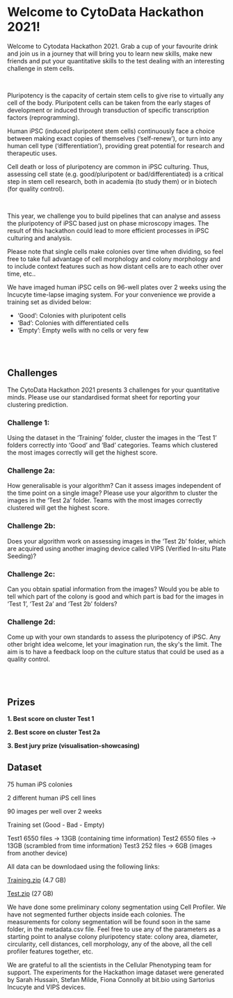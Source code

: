 
# Welcome to CytoData Hackathon 2021! 

Welcome to Cytodata Hackathon 2021. Grab a cup of your favourite drink and join us in a journey that will bring you to learn new skills, make new friends and put your quantitative skills to the test dealing with an interesting challenge in stem cells.

<br/>

Pluripotency is the capacity of certain stem cells to give rise to virtually any cell of the body. Pluripotent cells can be taken from the early stages of development or induced through transduction of specific transcription factors (reprogramming).

Human iPSC (induced pluripotent stem cells) continuously face a choice between making exact copies of themselves (‘self-renew’), or turn into any human cell type (‘differentiation’), providing great potential for research and therapeutic uses.

Cell death or loss of pluripotency are common in iPSC culturing. Thus, assessing cell state (e.g. good/pluripotent or bad/differentiated) is a critical step in stem cell research, both in academia (to study them) or in biotech (for quality control).

<br/>

This year, we challenge you to build pipelines that can analyse and assess the pluripotency of iPSC based just on phase microscopy images. The result of this hackathon could lead to more efficient processes in iPSC culturing and analysis.

Please note that single cells make colonies over time when dividing, so feel free to take full advantage of cell morphology and colony morphology and to include context features such as how distant cells are to each other over time, etc..

We have imaged human iPSC cells on 96-well plates over 2 weeks using the Incucyte time-lapse imaging system. For your convenience we provide a training set as divided below: 
* ‘Good’: Colonies with pluripotent cells
* ‘Bad’: Colonies with differentiated cells
* ‘Empty’: Empty wells with no cells or very few

<br/><br/>


## Challenges
The CytoData Hackathon 2021 presents 3 challenges for your quantitative minds.
Please use our standardised format sheet for reporting your clustering prediction.

### Challenge 1: 
Using the dataset in the ‘Training’ folder, cluster the images in the ‘Test 1’ folders correctly into ‘Good’ and ‘Bad’ categories. Teams which clustered the most images correctly will get the highest score.

### Challenge 2a:
How generalisable is your algorithm? Can it assess images independent of the time point on a single image? Please use your algorithm to cluster the images in the ‘Test 2a’ folder. Teams with the most images correctly clustered will get the highest score.

### Challenge 2b:
Does your algorithm work on assessing images in the ‘Test 2b’ folder, which are acquired using another imaging device called VIPS (Verified In-situ Plate Seeding)?

### Challenge 2c:
Can you obtain spatial information from the images? Would you be able to tell which part of the colony is good and which part is bad for the images in ‘Test 1’, ‘Test 2a’ and ‘Test 2b’ folders? 

### Challenge 2d:
Come up with your own standards to assess the pluripotency of iPSC. Any other bright idea welcome, let your imagination run, the sky's the limit. The aim is to have a feedback loop on the culture status that could be used as a quality control.


<br/><br/>

## Prizes

**1. Best score on cluster Test 1**

**2. Best score on cluster Test 2a**

**3. Best jury prize (visualisation-showcasing)**





## Dataset
75 human iPS colonies

2 different human iPS cell lines

90 images per well over 2 weeks
 
Training set (Good - Bad - Empty)

Test1 6550 files -> 13GB (containing time information)
Test2 6550 files -> 13GB (scrambled from time information)
Test3 252 files -> 6GB (images from another device)

All data can be downlodaed using the following links: 

[Training.zip](https://bitbio-ext-pheno-hackathon.s3.amazonaws.com/Training.zip?X-Amz-Algorithm=AWS4-HMAC-SHA256&X-Amz-Credential=AKIAQIB6BT2PYQ7KGDWK%2F20211004%2Feu-west-2%2Fs3%2Faws4_request&X-Amz-Date=20211004T145706Z&X-Amz-Expires=604800&X-Amz-SignedHeaders=host&X-Amz-Signature=d91993d2e38ba2da13a2bd6d68a7ab8ad1990104d5c0dd005750128bb6381d8e) (4.7 GB)

[Test.zip](https://bitbio-ext-pheno-hackathon.s3.amazonaws.com/Test.zip?X-Amz-Algorithm=AWS4-HMAC-SHA256&X-Amz-Credential=AKIAQIB6BT2PYQ7KGDWK%2F20211004%2Feu-west-2%2Fs3%2Faws4_request&X-Amz-Date=20211004T180937Z&X-Amz-Expires=604800&X-Amz-SignedHeaders=host&X-Amz-Signature=3f82c637be9310c3e46cbe2a7fa40b35844c77637121ceec9439ea6e50c8ff83) (27 GB)

We have done some preliminary colony segmentation using Cell Profiler. We have not segmented further objects inside each colonies. The measurements for colony segmentation will be found soon in the same folder, in the metadata.csv file. Feel free to use any of the parameters as a starting point to analyse colony pluripotency state: colony area, diameter, circularity, cell distances, cell morphology, any of the above, all the cell profiler features together, etc.

We are grateful to all the scientists in the Cellular Phenotyping team for support. The experiments for the Hackathon image dataset were generated by Sarah Hussain, Stefan Milde, Fiona Connolly at bit.bio using Sartorius Incucyte and VIPS devices.





